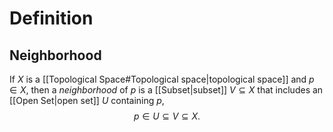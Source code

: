 # Definition
## Neighborhood
If $X$ is a [[Topological Space#Topological space|topological space]] and $p \in X,$ then a *neighborhood* of $p$ is a [[Subset|subset]] $V \subseteq X$ that includes an [[Open Set|open set]] $U$ containing $p,$ $$p \in U \subseteq V \subseteq X.$$